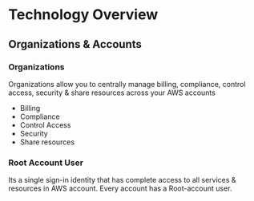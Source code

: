 # Technology Overview

## Organizations & Accounts

### Organizations

Organizations allow you to centrally manage billing, compliance, control access, security & share resources across your AWS accounts

- Billing
- Compliance
- Control Access
- Security
- Share resources

### Root Account User

Its a single sign-in identity that has complete access to all services & resources in AWS account. Every account has a Root-account user.